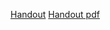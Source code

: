
[Handout](https://github.com/davanstrien/ucl-research-data-management/blob/master/Handouts/src/handout.md)
[Handout pdf](TODO)
